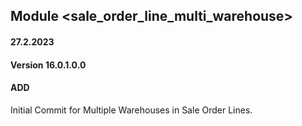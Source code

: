 ## Module <sale_order_line_multi_warehouse>

#### 27.2.2023
#### Version 16.0.1.0.0
#### ADD
Initial Commit for Multiple Warehouses in Sale Order Lines.
